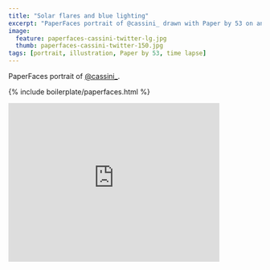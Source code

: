 ```yaml
---
title: "Solar flares and blue lighting"
excerpt: "PaperFaces portrait of @cassini_ drawn with Paper by 53 on an iPad."
image: 
  feature: paperfaces-cassini-twitter-lg.jpg
  thumb: paperfaces-cassini-twitter-150.jpg
tags: [portrait, illustration, Paper by 53, time lapse]
---
```


PaperFaces portrait of [@cassini_](http://twitter.com/cassini_).

{% include boilerplate/paperfaces.html %}

<iframe width="420" height="315" src="https://www.youtube.com/embed/suObiibat7A" frameborder="0"> </iframe>
